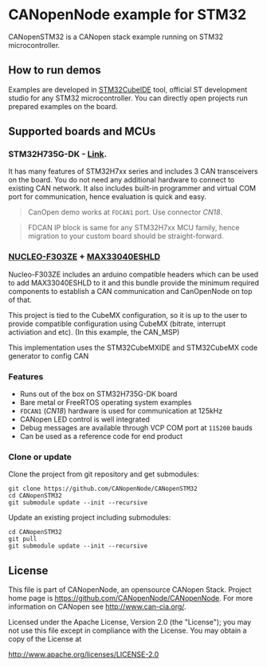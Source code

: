 # CANopenNode example for STM32

CANopenSTM32 is a CANopen stack example running on STM32 microcontroller.

## How to run demos

Examples are developed in [STM32CubeIDE](https://www.st.com/en/development-tools/stm32cubeide.html) tool,
official ST development studio for any STM32 microcontroller.
You can directly open projects run prepared examples on the board.

## Supported boards and MCUs


### STM32H735G-DK - [Link](https://www.st.com/en/evaluation-tools/stm32h735g-dk.html).
It has many features of STM32H7xx series and includes 3 CAN transceivers on the board.
You do not need any additional hardware to connect to existing CAN network.
It also includes built-in programmer and virtual COM port for communication, hence evaluation is quick and easy.

> CanOpen demo works at `FDCAN1` port. Use connector *CN18*.

> FDCAN IP block is same for any STM32H7xx MCU family, hence migration to your custom board should be straight-forward.

### [NUCLEO-F303ZE](https://www.st.com/en/evaluation-tools/nucleo-f303ze.html) + [MAX33040ESHLD](https://www.digikey.ie/en/products/detail/analog-devices-inc-maxim-integrated/MAX33040ESHLD/13558019)

Nucleo-F303ZE includes an arduino compatible headers which can be used to add MAX33040ESHLD to it and this bundle provide  the minimum required components to establish a CAN communication and CanOpenNode on top of that.

This project is tied to the CubeMX configuration, so it is up to the user to provide compatible configuration using CubeMX (bitrate, interrupt activiation and etc). (In this example, the CAN_MSP)




This implementation uses the STM32CubeMXIDE and STM32CubeMX code generator to config CAN
### Features

* Runs out of the box on STM32H735G-DK board
* Bare metal or FreeRTOS operating system examples
* `FDCAN1` (*CN18*) hardware is used for communication at 125kHz
* CANopen LED control is well integrated
* Debug messages are available through VCP COM port at `115200` bauds
* Can be used as a reference code for end product

### Clone or update

Clone the project from git repository and get submodules:

```
git clone https://github.com/CANopenNode/CANopenSTM32
cd CANopenSTM32
git submodule update --init --recursive
```

Update an existing project including submodules:

```
cd CANopenSTM32
git pull
git submodule update --init --recursive
```

## License

This file is part of CANopenNode, an opensource CANopen Stack. Project home page is https://github.com/CANopenNode/CANopenNode. For more information on CANopen see http://www.can-cia.org/.

Licensed under the Apache License, Version 2.0 (the "License"); you may not use this file except in compliance with the License. You may obtain a copy of the License at

http://www.apache.org/licenses/LICENSE-2.0
